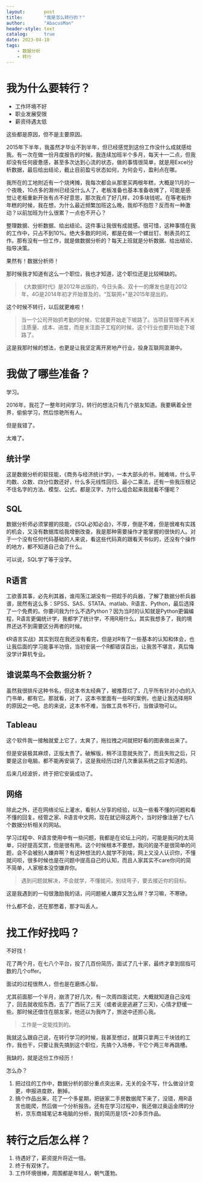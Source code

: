 ```yaml
---
layout:       post
title:        "我是怎么转行的？"
author:       "AbacusMan"
header-style: text
catalog:      true
date: 2023-04-10
tags:
    - 数据分析
    - 转行
---
```

# 我为什么要转行？

- 工作环境不好
- 职业发展受限
- 薪资待遇太低

这些都是原因，但不是主要原因。

2015年下半年，我虽然才毕业不到半年，但已经感觉到这份工作没什么成就感给我。有一次在做一份月度报告的时候，我连续加班半个多月，每天十一二点，但我却没有任何疲惫感，甚至多次达到心流的状态，做的事情很简单，就是用Excel分析数据，最后给出结论，截止目前盈亏状态如何，为何会亏，盈利点在哪。

我所在的工地附近有一个烧烤摊，我每次都会从那里买两根年糕，大概是11月的一个夜晚，10点多的滁州已经没什么人了，老板准备也基本准备收摊了，可能是感觉让老板重新开张有点不好意思，那次我点了好几样，20多块钱呢。在等老板炸年糕的时候，我在想，为什么最近频繁加班这么晚，我却不抱怨？反而有一种激动？以前加班为什么很累？一点也不开心？

整理数据、分析数据、给出结论。这件事让我很有成就感。很可惜，这种事情在我的工作中，只占不到10%。绝大多数的时间，都是在做一个螺丝钉、制表员的工作。那有没有一份工作，就是做数据分析的？每天上班就是分析数据、给出结论、指导决策。

果然有！数据分析师！

那时候我才知道有这么一个职位，我也才知道，这个职位还是比较稀缺的。

> 《大数据时代》是2012年出版的，今日头条、双十一的爆发也是在2012年，4G是2014年初才开始普及的，“互联网+"是2015年提出的。

这个时候不转行，以后就更难啦！

> 当一个公司开始抓考勤的时候，它就要开始走下坡路了。当项目管理不再关注质量、成本、进度，而是关注面子工程的时候，这个行业也要开始走下坡路了。

这是我那时候的想法，也更是让我坚定离开房地产行业，投身互联网浪潮中。

# 我做了哪些准备？

学习。

2016年，我花了一整年时间学习，转行的想法只有几个朋友知道。我要瞒着全世界，偷偷学习，然后惊艳所有人。

但是我错了。

太难了。

## 统计学

这是数据分析的软技能，《商务与经济统计学》，一本大部头的书，贼难啃，什么平均数、众数、四分位数还好，什么多元线性回归、最小二乘法，还有一些我压根记不住名字的方法、模型、公式，都是汉字，为什么组合起来我就看不懂呢？

## SQL

数据分析师必须掌握的技能，《SQL必知必会》，不厚，倒是不难，但是很难有实践的机会，又没有数据库给我增删改查，我是那种需要操作才能掌握的很快的人。对于一个没有任何代码基础的人来说，看这些代码真的跟看天书似的，还没有个操作的地方，都不知道自己会了什么。

可以说，SQL学了等于没学。

## R语言

工欲善其事，必先利其器，谁闯荡江湖没有一把趁手的兵器，了解了数据分析兵器谱，居然有这么多：SPSS、SAS、STATA、matlab、R语言、Python，最后选择了一个免费的。你要问我为什么不选Python？因为当时的认知就是Python更偏编程，R语言更偏统计学，我都学了统计学，不用R用什么，其实我想多了，我的境界还达不到需要区分两者的时候。

《R语言实战》其实到现在我还没有看完，但是对R有了一些基本的认知和体会，也让我后面的学习能事半功倍，当初安装一个R都错误百出，让我苦不堪言，真后悔没学计算机专业。

## 谁说菜鸟不会数据分析？

虽然我很排斥这种书名，但这本书太经典了，被推荐烂了，几乎所有针对小白的入门书单，都有它。那就看，对了，这本书里面有一些R的案例，也是让我选择用R的原因之一吧。总的来说，这本书不难，当做工具书不行，当做读物可以。

## Tableau

这个软件我一接触就爱上它了，太爽了，拖拉拽之间就把好看的图表做出来了。

但是安装极其麻烦，正版太贵了。破解版，稍不注意就失败了，而且失败之后，只要是这台电脑，都不能再安装了，这是我经历过好几次重装系统之后才知道的。

后来几经波折，终于把它安装成功了。

## 网络

除此之外，还在网络论坛上灌水，看别人分享的经验，以及一些看不懂的问题和看不懂的回复。经管之家、R语言中文网，现在就记得这两个，当时好像注册了七八个数据分析相关的网站。

学习过程中、R语言使用中有一些问题，我都是在论坛上问的，可能是我问的太简单，只好提高奖赏，但是很有用。这个时候根本不要想，我问的是不是很简单的问题，会不会被别人嫌弃啊？有这种想法的人就学不到啥，网上又没人认识你，不懂就问呗，很多时候也是在问题中提高自己的认知，而且人家其实不care你问的简不简单，人家根本没空嫌弃你。

>  遇到问题就解决，不会就学，不懂就问，别绕弯子，要去接近你的目标。

这是我遇到的一句很激励我的话，问问题被人嫌弃又怎么样？学习嘛，不寒碜。

什么都不会，还在那憋着，那才叫丢人。

# 找工作好找吗？

不好找！

花了两个月，在七八个平台，投了几百份简历，面试了几十家，最终才拿到屈指可数的几个offer。

面试的过程很熬人，但也是在磨炼心智。

尤其前面那一个半月，崩溃了好几次，有一次周四面试完，大概就知道自己没戏了，回去就收拾东西，去了广西玩了三天（或者说是逃避了三天)，心情才舒缓一些。那时候还借住在朋友家，他还以为我咋了，旅途中还担心我。

> 工作是一定能找到的。

我就这么跟自己说，在转行学习的时候，我甚至想过，就算只拿两三千块钱的工作，我也干，只要让我先搞到这个职位，先搞个入场券，干它个两三年再跳槽。

我缺的，就是这份工作经历！

怎么办？

1. 把过往的工作中，数据分析的部分重点突出来，无关的全不写，什么做设计变更，申报进度款，删掉。
2. 搞个作品出来，花了一个多星期，把链家二手房数据爬下来了，没错，用R语言也能爬，然后做一个分析报告。还有在学习过程中，我还做过奥运金牌的分析，京东商城笔记本电脑的分析，我的简历是1页+20多页作品。

# 转行之后怎么样？

1. 待遇好了，薪资提升将近一倍。
2. 终于有双休了。
3. 工作环境很棒，周围都是年轻人，朝气蓬勃。
